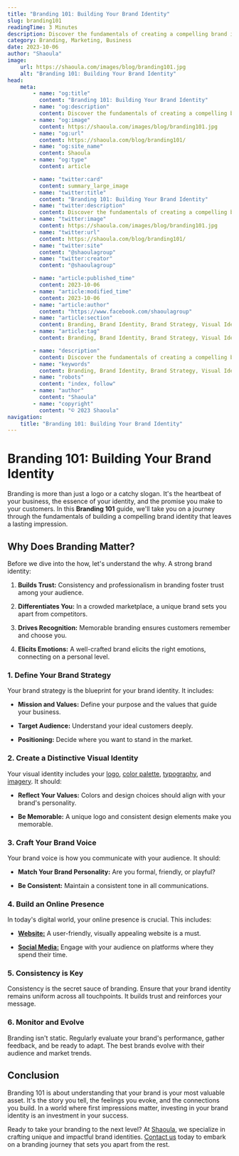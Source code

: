 ```yaml
---
title: "Branding 101: Building Your Brand Identity"
slug: branding101
readingTime: 3 Minutes
description: Discover the fundamentals of creating a compelling brand identity that builds trust, drives recognition, and sets you apart from competitors. Learn how to define your brand strategy, create a distinctive visual identity, and craft your unique brand voice.
category: Branding, Marketing, Business
date: 2023-10-06
author: "Shaoula"
image:
    url: https://shaoula.com/images/blog/branding101.jpg
    alt: "Branding 101: Building Your Brand Identity"
head:
    meta:
        - name: "og:title"
          content: "Branding 101: Building Your Brand Identity"
        - name: "og:description"
          content: Discover the fundamentals of creating a compelling brand identity that builds trust, drives recognition, and sets you apart from competitors. Learn how to define your brand strategy, create a distinctive visual identity, and craft your unique brand voice.
        - name: "og:image"
          content: https://shaoula.com/images/blog/branding101.jpg
        - name: "og:url"
          content: https://shaoula.com/blog/branding101/
        - name: "og:site_name"
          content: Shaoula
        - name: "og:type"
          content: article

        - name: "twitter:card"
          content: summary_large_image
        - name: "twitter:title"
          content: "Branding 101: Building Your Brand Identity"
        - name: "twitter:description"
          content: Discover the fundamentals of creating a compelling brand identity that builds trust, drives recognition, and sets you apart from competitors. Learn how to define your brand strategy, create a distinctive visual identity, and craft your unique brand voice.
        - name: "twitter:image"
          content: https://shaoula.com/images/blog/branding101.jpg
        - name: "twitter:url"
          content: https://shaoula.com/blog/branding101/
        - name: "twitter:site"
          content: "@shaoulagroup"
        - name: "twitter:creator"
          content: "@shaoulagroup"

        - name: "article:published_time"
          content: 2023-10-06
        - name: "article:modified_time"
          content: 2023-10-06
        - name: "article:author"
          content: "https://www.facebook.com/shaoulagroup"
        - name: "article:section"
          content: Branding, Brand Identity, Brand Strategy, Visual Identity, Brand Voice, Online Presence, Consistency in Branding, Monitoring Brand Performance, Brand Evolution, Brand Trust
        - name: "article:tag"
          content: Branding, Brand Identity, Brand Strategy, Visual Identity, Marketing

        - name: "description"
          content: Discover the fundamentals of creating a compelling brand identity that builds trust, drives recognition, and sets you apart from competitors. Learn how to define your brand strategy, create a distinctive visual identity, and craft your unique brand voice.
        - name: "keywords"
          content: Branding, Brand Identity, Brand Strategy, Visual Identity, Brand Voice, Online Presence, Consistency in Branding, Monitoring Brand Performance, Brand Evolution, Brand Trust
        - name: "robots"
          content: "index, follow"
        - name: "author"
          content: "Shaoula"
        - name: "copyright"
          content: "© 2023 Shaoula"
navigation:
    title: "Branding 101: Building Your Brand Identity"
---
```


# Branding 101: Building Your Brand Identity

Branding is more than just a logo or a catchy slogan. It's the heartbeat of your business, the essence of your identity, and the promise you make to your customers. In this **Branding 101** guide, we'll take you on a journey through the fundamentals of building a compelling brand identity that leaves a lasting impression.

## Why Does Branding Matter?

Before we dive into the how, let's understand the why. A strong brand identity:

1. **Builds Trust:** Consistency and professionalism in branding foster trust among your audience.

2. **Differentiates You:** In a crowded marketplace, a unique brand sets you apart from competitors.

3. **Drives Recognition:** Memorable branding ensures customers remember and choose you.

4. **Elicits Emotions:** A well-crafted brand elicits the right emotions, connecting on a personal level.

### 1. Define Your Brand Strategy

Your brand strategy is the blueprint for your brand identity. It includes:

- **Mission and Values:** Define your purpose and the values that guide your business.

- **Target Audience:** Understand your ideal customers deeply.

- **Positioning:** Decide where you want to stand in the market.

### 2. Create a Distinctive Visual Identity

Your visual identity includes your [logo](#), [color palette](#), [typography](#), and [imagery](#). It should:

- **Reflect Your Values:** Colors and design choices should align with your brand's personality.

- **Be Memorable:** A unique logo and consistent design elements make you memorable.

### 3. Craft Your Brand Voice

Your brand voice is how you communicate with your audience. It should:

- **Match Your Brand Personality:** Are you formal, friendly, or playful?

- **Be Consistent:** Maintain a consistent tone in all communications.

### 4. Build an Online Presence

In today's digital world, your online presence is crucial. This includes:

- [**Website:**](#) A user-friendly, visually appealing website is a must.

- [**Social Media:**](#) Engage with your audience on platforms where they spend their time.

### 5. Consistency is Key

Consistency is the secret sauce of branding. Ensure that your brand identity remains uniform across all touchpoints. It builds trust and reinforces your message.

### 6. Monitor and Evolve

Branding isn't static. Regularly evaluate your brand's performance, gather feedback, and be ready to adapt. The best brands evolve with their audience and market trends.

## Conclusion

Branding 101 is about understanding that your brand is your most valuable asset. It's the story you tell, the feelings you evoke, and the connections you build. In a world where first impressions matter, investing in your brand identity is an investment in your success.

Ready to take your branding to the next level? At [Shaoula](#), we specialize in crafting unique and impactful brand identities. [Contact us](#) today to embark on a branding journey that sets you apart from the rest.
